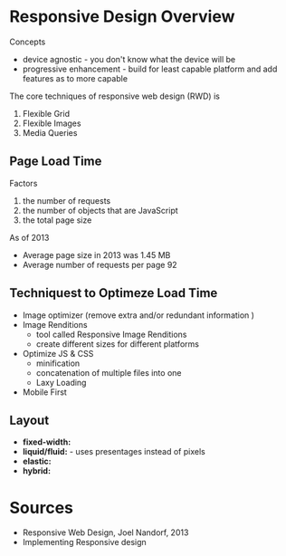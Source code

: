 # Responsive Design Overview


Concepts
- device agnostic - you don't know what the device will be
- progressive enhancement - build for least capable platform and add features as to more capable




The core techniques of responsive web design (RWD) is
1. Flexible Grid
2. Flexible Images
3. Media Queries

## Page Load Time
Factors
1. the number of requests
2. the number of objects that are JavaScript
3. the total page size

As of 2013
- Average page size in 2013 was 1.45 MB
- Average number of requests per page 92

## Techniquest to Optimeze Load Time
- Image optimizer (remove extra and/or redundant information )
- Image Renditions
  -  tool called Responsive Image Renditions 
  - create different sizes for different platforms
- Optimize JS & CSS
  - minification
  - concatenation of multiple files into one
  - Laxy Loading
- Mobile First


## Layout
- **fixed-width:**
- **liquid/fluid:** - uses presentages instead of pixels
- **elastic:**
- **hybrid:**



# Sources
- Responsive Web Design, Joel Nandorf, 2013
- Implementing Responsive design

